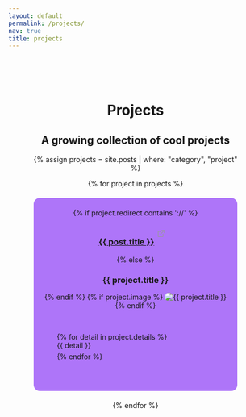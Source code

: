 ```yaml
---
layout: default
permalink: /projects/
nav: true
title: projects
---
```


<div class="projects-container" style="text-align: center;">

  <h1 class="projects-title">Projects</h1>
  <h2 class="projects-subtitle">A growing collection of cool projects</h2>

  {% assign projects = site.posts | where: "category", "project" %}
  <!--{% for project in projects %}
   Debug: Output the title of each project 
  {{ project.title }}
  {% endfor %} -->
  <div class="projects-grid">
    {% for project in projects %}
      <div class="project-box">
      {% if project.redirect contains '://' %}
          <h3> 
          <a class="project-title" href="{{ project.redirect }}" target="_blank">{{ post.title }}</a>
          <svg width="2rem" height="2rem" viewBox="0 0 40 40" xmlns="http://www.w3.org/2000/svg">
            <path d="M17 13.5v6H5v-12h6m3-3h6v6m0-6-9 9" class="icon_svg-stroke" stroke="#999" stroke-width="1.5" fill="none" fill-rule="evenodd" stroke-linecap="round" stroke-linejoin="round"></path>
          </svg>
          </h3>
      {% else %}
        <h3 class="project-title">{{ project.title }}</h3>
      {% endif %}
      {% if project.image %}
          <img class="project-image" src="{{ project.image | relative_url }}" alt="{{ project.title }}" style="max-width: 90%; height: auto; margin: 0 auto;border-radius: 12px;">
        {% endif %}
        <ul class="project-details">
          {% for detail in project.details %}
            <li>{{ detail }}</li>
          {% endfor %}
        </ul>
      </div>
    {% endfor %}
  </div>

</div>

<style>
  .projects-container {
    max-width: 1200px;
    margin: 0 auto;
    padding: 50px;
  }
  .projects-grid {
    display: grid;
    grid-template-columns: 1fr;
    gap: 20px;
  }
  .project-box {
    border: 1px solid #AE75F9;
    padding: 20px;
    border-radius: 12px;
    background-color: #AE75F9;
  }
  .project-title {
    margin-bottom: 15px;
  }
  .project-details {
    list-style: none;
    padding: 25;
    text-align: left;
    margin-top: 20px;
  }
  .project-details li {
    margin-bottom: 5px;
  }
</style>
